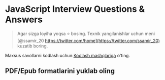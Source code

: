# JavaScript Interview Questions & Answers

> Agar sizga loyiha yoqsa :star: bosing. Texnik yangilanishlar uchun meni [@ssamir_20 https://twitter.com/home](https://twitter.com/ssamir_20) kuzatib boring.

Maxsus savollarni kodlash uchun [Kodlash mashqlariga](#coding-exercise) o'ting.

## PDF/Epub formatlarini yuklab oling
